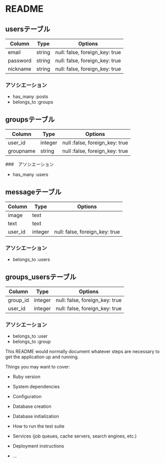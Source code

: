 # README

## usersテーブル

|Column|Type|Options|
|------|----|-------|
|email|string|null: false, foreign_key: true|
|password|string|null: false, foreign_key: true|
|nickname|string|null: false, foreign_key: true|

### アソシエーション

- has_many :posts
- belongs_to :groups

## groupsテーブル

|Column|Type|Options|
|------|----|-------|
|user_id|integer|null :false, foreign_key: true|
|groupname|string|null :false, foreign_key: true|

###　アソシエーション

- has_many :users


## messageテーブル

|Column|Type|Options|
|------|----|-------|
|image|text||
|text|text||
|user_id|integer|null: false, foreign_key: true|

### アソシエーション

- belongs_to :users

## groups_usersテーブル

|Column|Type|Options|
|------|----|-------|
|group_id|integer|null: false, foreign_key: true|
|user_id|integer|null: false, foreign_key: true|

### アソシエーション

- belongs_to :user
- belongs_to :group




This README would normally document whatever steps are necessary to get the
application up and running.

Things you may want to cover:

* Ruby version

* System dependencies

* Configuration

* Database creation

* Database initialization

* How to run the test suite

* Services (job queues, cache servers, search engines, etc.)

* Deployment instructions

* ...
